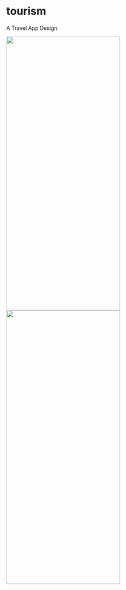 # tourism

A Travel App Design


<img src="dash.gif" width="300" height="720" /> <img src="city.gif" width="300" height="720" />
